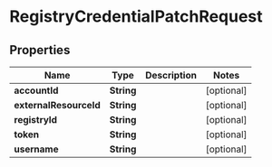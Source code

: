 

# RegistryCredentialPatchRequest


## Properties

Name | Type | Description | Notes
------------ | ------------- | ------------- | -------------
**accountId** | **String** |  |  [optional]
**externalResourceId** | **String** |  |  [optional]
**registryId** | **String** |  |  [optional]
**token** | **String** |  |  [optional]
**username** | **String** |  |  [optional]



